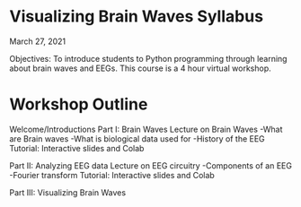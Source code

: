 # Visualizing Brain Waves Syllabus
March 27, 2021

Objectives: To introduce students to Python programming through learning about brain waves and EEGs. This course is a 4 hour virtual workshop.


# Workshop Outline
Welcome/Introductions
Part I: Brain Waves
Lecture on Brain Waves
  -What are Brain waves
  -What is biological data used for
  -History of the EEG
Tutorial: Interactive slides and Colab 

Part II: Analyzing EEG data 
Lecture on EEG circuitry
  -Components of an EEG
  -Fourier transform
Tutorial: Interactive slides and Colab 

Part III: Visualizing Brain Waves
